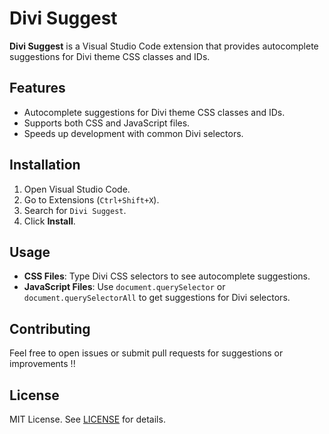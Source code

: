 # Divi Suggest

**Divi Suggest** is a Visual Studio Code extension that provides autocomplete suggestions for Divi theme CSS classes and IDs.

## Features 

- Autocomplete suggestions for Divi theme CSS classes and IDs.
- Supports both CSS and JavaScript files.
- Speeds up development with common Divi selectors.
 
## Installation

1. Open Visual Studio Code.
2. Go to Extensions (`Ctrl+Shift+X`).
3. Search for `Divi Suggest`.
4. Click **Install**.

## Usage

- **CSS Files**: Type Divi CSS selectors to see autocomplete suggestions.
- **JavaScript Files**: Use `document.querySelector` or `document.querySelectorAll` to get suggestions for Divi selectors.

## Contributing

Feel free to open issues or submit pull requests for suggestions or improvements !!

## License

MIT License. See [LICENSE](LICENSE) for details.
